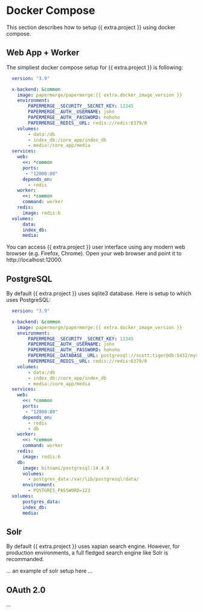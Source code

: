# Docker Compose

This section describes how to setup {{ extra.project }} using docker compose.


## Web App + Worker

The simpliest docker compose setup for {{ extra.project }} is following:

```yaml
  version: "3.9"

  x-backend: &common
    image: papermerge/papermerge:{{ extra.docker_image_version }}
    environment:
        PAPERMERGE__SECURITY__SECRET_KEY: 12345
        PAPERMERGE__AUTH__USERNAME: john
        PAPERMERGE__AUTH__PASSWORD: hohoho
        PAPERMERGE__REDIS__URL: redis://redis:6379/0
    volumes:
        - data:/db
        - index_db:/core_app/index_db
        - media:/core_app/media
  services:
    web:
      <<: *common
      ports:
       - "12000:80"
      depends_on:
        - redis
    worker:
      <<: *common
      command: worker
    redis:
      image: redis:6
  volumes:
      data:
      index_db:
      media:
```

You can access {{ extra.project }} user interface using any modern web browser (e.g. Firefox, Chrome).
Open your web browser and point it to http://localhost:12000.


## PostgreSQL

By default {{ extra.project }} uses sqlite3 database. Here is setup to which
uses PostgreSQL:

```yaml
  version: "3.9"

  x-backend: &common
    image: papermerge/papermerge:{{ extra.docker_image_version }}
    environment:
        PAPERMERGE__SECURITY__SECRET_KEY: 12345
        PAPERMERGE__AUTH__USERNAME: john
        PAPERMERGE__AUTH__PASSWORD: hohoho
        PAPERMERGE__DATABASE__URL: postgresql://scott:tiger@db:5432/mydatabase
        PAPERMERGE__REDIS__URL: redis://redis:6379/0
    volumes:
        - data:/db
        - index_db:/core_app/index_db
        - media:/core_app/media
  services:
    web:
      <<: *common
      ports:
       - "12000:80"
      depends_on:
        - redis
        - db
    worker:
      <<: *common
      command: worker
    redis:
      image: redis:6
    db:
      image: bitnami/postgresql:14.4.0
      volumes:
        - postgres_data:/var/lib/postgresql/data/
      environment:
        - POSTGRES_PASSWORD=123
  volumes:
      postgres_data:
      index_db:
      media:
```


## Solr

By default {{ extra.project }} uses xapian search engine. However, for
production environments, a full fledged search engine like Solr is recommanded.

... an example of solr setup here ...


## OAuth 2.0

...